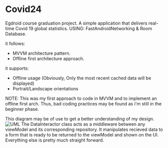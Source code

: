 # Covid24
Egdroid course graduation project.
A simple application that delivers real-time Covid 19 global statistics.
USING: FastAndroidNetworking & Room Database.

it follows:
- MVVM architecture pattern.
- Offline first architecture approach.

it supports:
- Offline usage (Obviously, Only the most recent cached data will be displayed)
- Portrait/Landscape orientations


NOTE: This was my first approach to code in MVVM and to implement an offline first arch. Thus, bad coding practices may be found as i'm still in the beginner phase.

This diagram may be of use to get a better understanding of my design.
![UML](https://user-images.githubusercontent.com/51246543/82740655-3d9c8f80-9d4b-11ea-99b0-4345f7dcf3ad.jpeg)
The DataInteractor class acts as a middleware between any viewModel and its corresponding repository. It manipulates recieved data to a form that is ready to be returned to the viewModel and shown on the UI.
Everything else is pretty much straight forward. 
